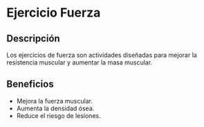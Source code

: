 # Ejercicio Fuerza

## Descripción
Los ejercicios de fuerza son actividades diseñadas para mejorar la resistencia muscular y aumentar la masa muscular.

## Beneficios
- Mejora la fuerza muscular.
- Aumenta la densidad ósea.
- Reduce el riesgo de lesiones.